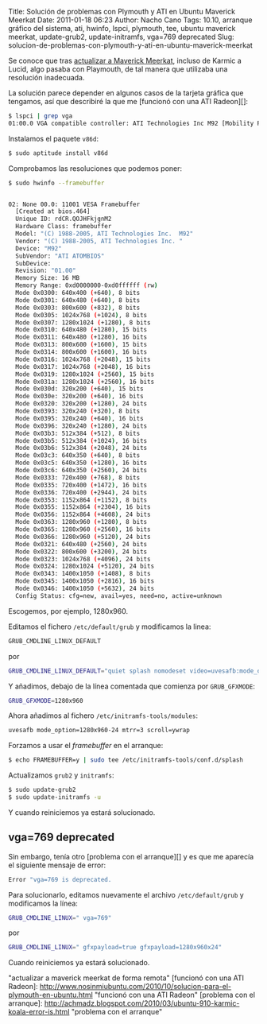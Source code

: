 Title: Solución de problemas con Plymouth y ATI en Ubuntu Maverick Meerkat
Date: 2011-01-18 06:23
Author: Nacho Cano
Tags: 10.10, arranque gráfico del sistema, ati, hwinfo, lspci, plymouth, tee, ubuntu maverick meerkat, update-grub2, update-initramfs, vga=769 deprecated
Slug: solucion-de-problemas-con-plymouth-y-ati-en-ubuntu-maverick-meerkat

Se conoce que tras [actualizar a Maverick Meerkat][], incluso de Karmic
a Lucid, algo pasaba con Playmouth, de tal manera que utilizaba una
resolución inadecuada.

La solución parece depender en algunos casos de la tarjeta gráfica que
tengamos, así que describiré la que me [funcionó con una ATI Radeon][]:

```bash
$ lspci | grep vga
01:00.0 VGA compatible controller: ATI Technologies Inc M92 [Mobility Radeon HD 4500 Series]
```

Instalamos el paquete `v86d`:

```bash
$ sudo aptitude install v86d
```

Comprobamos las resoluciones que podemos poner:

```bash
$ sudo hwinfo --framebuffer
```

```bash

02: None 00.0: 11001 VESA Framebuffer
  [Created at bios.464]
  Unique ID: rdCR.QOJHFkjgnM2
  Hardware Class: framebuffer
  Model: "(C) 1988-2005, ATI Technologies Inc.  M92"
  Vendor: "(C) 1988-2005, ATI Technologies Inc. "
  Device: "M92"
  SubVendor: "ATI ATOMBIOS"
  SubDevice:
  Revision: "01.00"
  Memory Size: 16 MB
  Memory Range: 0xd0000000-0xd0ffffff (rw)
  Mode 0x0300: 640x400 (+640), 8 bits
  Mode 0x0301: 640x480 (+640), 8 bits
  Mode 0x0303: 800x600 (+832), 8 bits
  Mode 0x0305: 1024x768 (+1024), 8 bits
  Mode 0x0307: 1280x1024 (+1280), 8 bits
  Mode 0x0310: 640x480 (+1280), 15 bits
  Mode 0x0311: 640x480 (+1280), 16 bits
  Mode 0x0313: 800x600 (+1600), 15 bits
  Mode 0x0314: 800x600 (+1600), 16 bits
  Mode 0x0316: 1024x768 (+2048), 15 bits
  Mode 0x0317: 1024x768 (+2048), 16 bits
  Mode 0x0319: 1280x1024 (+2560), 15 bits
  Mode 0x031a: 1280x1024 (+2560), 16 bits
  Mode 0x030d: 320x200 (+640), 15 bits
  Mode 0x030e: 320x200 (+640), 16 bits
  Mode 0x0320: 320x200 (+1280), 24 bits
  Mode 0x0393: 320x240 (+320), 8 bits
  Mode 0x0395: 320x240 (+640), 16 bits
  Mode 0x0396: 320x240 (+1280), 24 bits
  Mode 0x03b3: 512x384 (+512), 8 bits
  Mode 0x03b5: 512x384 (+1024), 16 bits
  Mode 0x03b6: 512x384 (+2048), 24 bits
  Mode 0x03c3: 640x350 (+640), 8 bits
  Mode 0x03c5: 640x350 (+1280), 16 bits
  Mode 0x03c6: 640x350 (+2560), 24 bits
  Mode 0x0333: 720x400 (+768), 8 bits
  Mode 0x0335: 720x400 (+1472), 16 bits
  Mode 0x0336: 720x400 (+2944), 24 bits
  Mode 0x0353: 1152x864 (+1152), 8 bits
  Mode 0x0355: 1152x864 (+2304), 16 bits
  Mode 0x0356: 1152x864 (+4608), 24 bits
  Mode 0x0363: 1280x960 (+1280), 8 bits
  Mode 0x0365: 1280x960 (+2560), 16 bits
  Mode 0x0366: 1280x960 (+5120), 24 bits
  Mode 0x0321: 640x480 (+2560), 24 bits
  Mode 0x0322: 800x600 (+3200), 24 bits
  Mode 0x0323: 1024x768 (+4096), 24 bits
  Mode 0x0324: 1280x1024 (+5120), 24 bits
  Mode 0x0343: 1400x1050 (+1408), 8 bits
  Mode 0x0345: 1400x1050 (+2816), 16 bits
  Mode 0x0346: 1400x1050 (+5632), 24 bits
  Config Status: cfg=new, avail=yes, need=no, active=unknown
```

Escogemos, por ejemplo, 1280x960.

Editamos el fichero `/etc/default/grub` y modificamos la linea:

```bash
GRUB_CMDLINE_LINUX_DEFAULT
```

por

```bash
GRUB_CMDLINE_LINUX_DEFAULT="quiet splash nomodeset video=uvesafb:mode_option=1280x960-24,mtrr=3,scroll=ywrap"
```

Y añadimos, debajo de la línea comentada que comienza por
`GRUB_GFXMODE`:

```bash
GRUB_GFXMODE=1280x960
```

Ahora añadimos al fichero `/etc/initramfs-tools/modules`:

```bash
uvesafb mode_option=1280x960-24 mtrr=3 scroll=ywrap
```

Forzamos a usar el _framebuffer_ en el arranque:

```bash
$ echo FRAMEBUFFER=y | sudo tee /etc/initramfs-tools/conf.d/splash
```

Actualizamos `grub2` y `initramfs`:

```bash
$ sudo update-grub2
$ sudo update-initramfs -u
```

Y cuando reiniciemos ya estará solucionado.

vga=769 deprecated
------------------

Sin embargo, tenía otro [problema con el arranque][] y es que me
aparecía el siguiente mensaje de error:

```bash
Error "vga=769 is deprecated.
```

Para solucionarlo, editamos nuevamente el archivo `/etc/default/grub` y
modificamos la línea:

```bash
GRUB_CMDLINE_LINUX=" vga=769"
```

por

```bash
GRUB_CMDLINE_LINUX=" gfxpayload=true gfxpayload=1280x960x24"
```

Cuando reiniciemos ya estará solucionado.

  [actualizar a Maverick Meerkat]: {filename}/admin/actualizando-ubuntu-a-la-ultima-distribucion-de-forma-remota.md
    "actualizar a Maverick Meerkat"
    "actualizar a maverick meerkat de forma remota"
  [funcionó con una ATI Radeon]: http://www.nosinmiubuntu.com/2010/10/solucion-para-el-plymouth-en-ubuntu.html
    "funcionó con una ATI Radeon"
  [problema con el arranque]: http://achmadz.blogspot.com/2010/03/ubuntu-910-karmic-koala-error-is.html
    "problema con el arranque"
